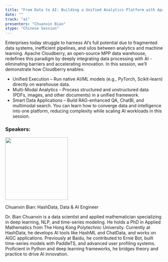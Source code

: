 ```yaml
---
title: "From Data to AI: Building a Unified Analytics Platform with Apache Cloudberry"
date: ""
track: "ai"
presenters: "Chuanxin Bian"
stype: "Chinese Session"
---
```


Enterprises today struggle to harness AI’s full potential due to fragmented data systems, inefficient pipelines, and silos between analytics and machine learning. Apache Cloudberry, an open-source MPP data warehouse, redefines this paradigm by deeply integrating data processing with AI - eliminating barriers and accelerating innovation.
In this session, we’ll demonstrate how Cloudberry enables:
- Unified Execution – Run native AI/ML models (e.g., PyTorch, Scikit-learn) directly on warehouse data.
- Multi-Modal Analytics – Process structured and unstructured data (PDFs, images, and other documents) in a unified framework.
- Smart Data Applications – Build RAG-enhanced QA, ChatBI, and multimodal search.
You can learn how to converge data and intelligence into one platform, reducing complexity while scaling AI workloads in this session.

### Speakers:


<img src="https://sessionize.com/image/77f2-400o400o1-TFNiEjDDM1jrekVE1fBKX1.jpg" width="200" /><br/>

Chuanxin Bian: HashData, Data & AI Engineer

Dr. Bian Chuanxin is a data scientist and applied mathematician specializing in deep learning, NLP, and time-series modeling. He holds a PhD in Applied Mathematics from The Hong Kong Polytechnic University. Currently at HashData, he develops AI tools like HashML and ChatData, and works on AIGC applications. Previously at Baidu, he contributed to Ernie Bot, built time-series models with PaddleTS, and advanced user profiling systems. Proficient in Python and deep learning frameworks, he bridges theory and practice to drive AI innovation.

